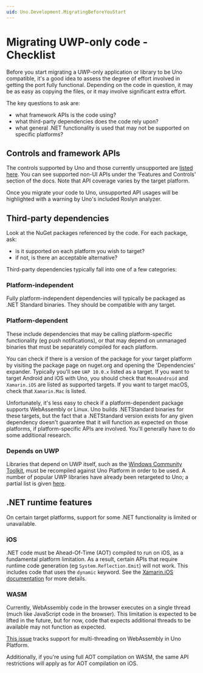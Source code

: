 ```yaml
---
uid: Uno.Development.MigratingBeforeYouStart
---
```


# Migrating UWP-only code - Checklist

Before you start migrating a UWP-only application or library to be Uno compatible, it's a good idea to assess the degree of effort involved in getting the port fully functional. Depending on the code in question, it may be as easy as copying the files, or it may involve significant extra effort.

The key questions to ask are:

- what framework APIs is the code using?
- what third-party dependencies does the code rely upon?
- what general .NET functionality is used that may not be supported on specific platforms?

## Controls and framework APIs

The controls supported by Uno and those currently unsupported are [listed here](implemented-views.md). You can see supported non-UI APIs under the 'Features and Controls' section of the docs. Note that API coverage varies by the target platform.

Once you migrate your code to Uno, unsupported API usages will be highlighted with a warning by Uno's included Roslyn analyzer.

## Third-party dependencies

Look at the NuGet packages referenced by the code. For each package, ask:

- is it supported on each platform you wish to target?
- if not, is there an acceptable alternative?

Third-party dependencies typically fall into one of a few categories:

### Platform-independent

Fully platform-independent dependencies will typically be packaged as .NET Standard binaries. They should be compatible with any target.

### Platform-dependent

These include dependencies that may be calling platform-specific functionality (eg push notifications), or that may depend on unmanaged binaries that must be separately compiled for each platform.

You can check if there is a version of the package for your target platform by visiting the package page on nuget.org and opening the 'Dependencies' expander. Typically you'll see `UAP 10.0.x` listed as a target. If you want to target Android and iOS with Uno, you should check that `MonoAndroid` and `Xamarin.iOS` are listed as supported targets. If you want to target macOS, check that `Xamarin.Mac` is listed.

Unfortunately, it's less easy to check if a platform-dependent package supports WebAssembly or Linux. Uno builds .NETStandard binaries for these targets, but the fact that a .NETStandard version exists for any given dependency doesn't guarantee that it will function as expected on those platforms, if platform-specific APIs are involved. You'll generally have to do some additional research.

### Depends on UWP

Libraries that depend on UWP itself, such as the [Windows Community Toolkit](https://learn.microsoft.com/windows/communitytoolkit/), must be recompiled against Uno Platform in order to be used. A number of popular UWP libraries have already been retargeted to Uno; a partial list is given [here](https://github.com/unoplatform/Uno#uno-features).

## .NET runtime features

On certain target platforms, support for some .NET functionality is limited or unavailable.

### iOS

.NET code must be Ahead-Of-Time (AOT) compiled to run on iOS, as a fundamental platform limitation. As a result, certain APIs that require runtime code generation (eg `System.Reflection.Emit`) will not work. This includes code that uses the `dynamic` keyword. See the [Xamarin.iOS documentation](https://learn.microsoft.com/xamarin/ios/internals/limitations) for more details.

### WASM

Currently, WebAssembly code in the browser executes on a single thread (much like JavaScript code in the browser). This limitation is expected to be lifted in the future, but for now, code that expects additional threads to be available may not function as expected.

[This issue](https://github.com/unoplatform/uno/issues/2302) tracks support for multi-threading on WebAssembly in Uno Platform.

Additionally, if you're using full AOT compilation on WASM, the same API restrictions will apply as for AOT compilation on iOS.
